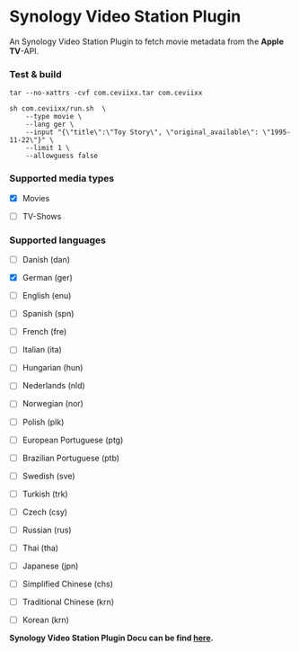 # Synology Video Station Plugin
An Synology Video Station Plugin to fetch movie metadata from the **Apple TV**-API.

### Test & build
```
tar --no-xattrs -cvf com.ceviixx.tar com.ceviixx
```
```
sh com.ceviixx/run.sh  \
    --type movie \
    --lang ger \
    --input "{\"title\":\"Toy Story\", \"original_available\": \"1995-11-22\"}" \
    --limit 1 \
    --allowguess false
```


### Supported media types
- [x] Movies
- [ ] TV-Shows


### Supported languages
- [ ] Danish (dan)
- [x] German (ger)
- [ ] English (enu)
- [ ] Spanish (spn)
- [ ] French (fre)
- [ ] Italian (ita)
- [ ] Hungarian (hun)
- [ ] Nederlands (nld)
- [ ] Norwegian (nor)
- [ ] Polish (plk)
- [ ] European Portuguese (ptg)
- [ ] Brazilian Portuguese (ptb)
- [ ] Swedish (sve)
- [ ] Turkish (trk)
- [ ] Czech (csy)
- [ ] Russian (rus)
- [ ] Thai (tha)
- [ ] Japanese (jpn)
- [ ] Simplified Chinese (chs)
- [ ] Traditional Chinese (krn)
- [ ] Korean (krn)



**Synology Video Station Plugin Docu can be find [here](https://download.synology.com/download/Document/Software/DeveloperGuide/Package/VideoStation/All/enu/Synology_Video_Station_API_enu.pdf).**
